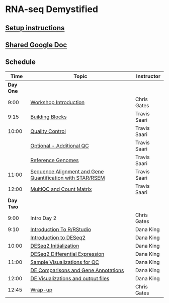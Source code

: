 # RNA-seq Demystified

## [Setup instructions](setup_instructions)

## [Shared Google Doc](https://docs.google.com/document/d/1TRjD10zSwktd63irw8dZmdAZtzQ0gr4_eKEf0XQ1s-M/edit?usp=sharing)


## Schedule

| Time | Topic | Instructor |
| ---- | ----------------- | ---------- |
| **Day One** |
| 9:00 | [Workshop Introduction](https://umich-brcf-bioinf.github.io/2021-04-26-umich-rnaseqDemystified/Module00_Introduction) | Chris Gates |
| 9:15 | [Building Blocks](https://umich-brcf-bioinf.github.io/2021-04-26-umich-rnaseqDemystified/Module01_Building_Blocks) | Travis Saari |
| 10:00 | [Quality Control](https://umich-brcf-bioinf.github.io/2021-04-26-umich-rnaseqDemystified/Module02_QC) | Travis Saari |
|  | [Optional - Additional QC](https://umich-brcf-bioinf.github.io/2021-04-26-umich-rnaseqDemystified/Module02optional_Cutadapt_MultiQC) | Travis Saari |
|  | [Reference Genomes](https://umich-brcf-bioinf.github.io/2021-04-26-umich-rnaseqDemystified/Module03_Reference_Genomes) | Travis Saari |
| 11:00 | [Sequence Alignment and Gene Quantification with STAR/RSEM](https://umich-brcf-bioinf.github.io/2021-04-26-umich-rnaseqDemystified/Module04_Alignment) | Travis Saari |
| 12:00 |  [MultiQC and Count Matrix](https://umich-brcf-bioinf.github.io/2021-04-26-umich-rnaseqDemystified/Module05_MultiQC_and_Count_Matrix) | Travis Saari |
| **Day Two** |
| 9:00 | Intro Day 2 | Chris Gates |
| 9:10 | [Introduction To R/RStudio](https://umich-brcf-bioinf.github.io/rnaseq_demystified_workshop/site/Module7a_IntroductionToR)&nbsp;&nbsp;&nbsp;&nbsp;&nbsp;&nbsp;&nbsp;&nbsp;&nbsp;&nbsp;&nbsp;&nbsp;&nbsp;&nbsp;&nbsp;&nbsp;&nbsp;&nbsp;&nbsp;&nbsp;&nbsp;&nbsp;&nbsp;&nbsp; | Dana King |
|  | [Introduction to DESeq2](https://umich-brcf-bioinf.github.io/rnaseq_demystified_workshop/site/Module8a_IntroductionToDESeq2) | Dana King |
| 10:00 | [DESeq2 Initialization](https://umich-brcf-bioinf.github.io/rnaseq_demystified_workshop/site/Module8b_DESeq2Initialization) | Dana King |
|  | [DESeq2 Differential Expression](https://umich-brcf-bioinf.github.io/rnaseq_demystified_workshop/site/Module8d_DESeq2DifferentialExpression) | Dana King |
| 11:00 | [Sample Visualizations for QC](https://umich-brcf-bioinf.github.io/rnaseq_demystified_workshop/site/Module9a_SampleVisualizations) | Dana King |
|  | [DE Comparisons and Gene Annotations](https://umich-brcf-bioinf.github.io/rnaseq_demystified_workshop/site/Module10a_DEComparisons) | Dana King |
| 12:00 | [DE Visualizations and output files](https://umich-brcf-bioinf.github.io/rnaseq_demystified_workshop/site/Module10b_DEVisualizations) | Dana King |
| 12:45  | [Wrap-up](https://umich-brcf-bioinf.github.io/rnaseq_demystified_workshop/site/Module99_Wrap_up) | Chris Gates |
